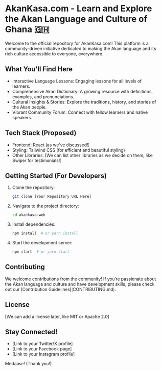 # AkanKasa.com - Learn and Explore the Akan Language and Culture of Ghana 🇬🇭

Welcome to the official repository for AkanKasa.com! This platform is a community-driven initiative dedicated to making the Akan language and its rich culture accessible to everyone, everywhere.

## What You'll Find Here

* Interactive Language Lessons: Engaging lessons for all levels of learners.
* Comprehensive Akan Dictionary: A growing resource with definitions, examples, and pronunciations.
* Cultural Insights & Stories: Explore the traditions, history, and stories of the Akan people.
* Vibrant Community Forum: Connect with fellow learners and native speakers.

## Tech Stack (Proposed)

* Frontend: React (as we've discussed!)
* Styling: Tailwind CSS (for efficient and beautiful styling)
* Other Libraries: \[We can list other libraries as we decide on them, like Swiper for testimonials!]

## Getting Started (For Developers)

1.  Clone the repository:
    ```bash
    git clone [Your Repository URL Here]
    ```
2.  Navigate to the project directory:
    ```bash
    cd akankasa-web
    ```
3.  Install dependencies:
    ```bash
    npm install  # or yarn install
    ```
4.  Start the development server:
    ```bash
    npm start  # or yarn start
    ```

## Contributing

We welcome contributions from the community! If you're passionate about the Akan language and culture and have development skills, please check out our \[Contribution Guidelines](CONTRIBUTING.md).

## License

\[We can add a license later, like MIT or Apache 2.0]

## Stay Connected!

* \[Link to your Twitter/X profile]
* \[Link to your Facebook page]
* \[Link to your Instagram profile]

Medaase! (Thank you!)
